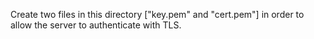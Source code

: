 Create two files in this directory ["key.pem" and "cert.pem"] in order to allow the server to authenticate with TLS.
